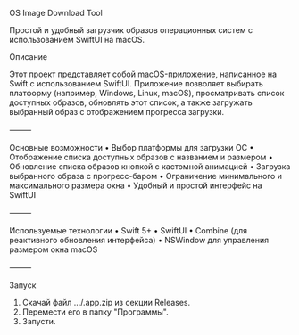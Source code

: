 OS Image Download Tool

Простой и удобный загрузчик образов операционных систем с использованием SwiftUI на macOS.

Описание

Этот проект представляет собой macOS-приложение, написанное на Swift с использованием SwiftUI. Приложение позволяет выбирать платформу (например, Windows, Linux, macOS), просматривать список доступных образов, обновлять этот список, а также загружать выбранный образ с отображением прогресса загрузки.

⸻

Основные возможности
	•	Выбор платформы для загрузки ОС
	•	Отображение списка доступных образов с названием и размером
	•	Обновление списка образов кнопкой с кастомной анимацией
	•	Загрузка выбранного образа с прогресс-баром
	•	Ограничение минимального и максимального размера окна
	•	Удобный и простой интерфейс на SwiftUI

⸻

Используемые технологии
	•	Swift 5+
	•	SwiftUI
	•	Combine (для реактивного обновления интерфейса)
	•	NSWindow для управления размером окна macOS

⸻

Запуск

1. Скачай файл .../.app.zip из секции Releases.
2. Перемести его в папку "Программы".
3. Запусти.
